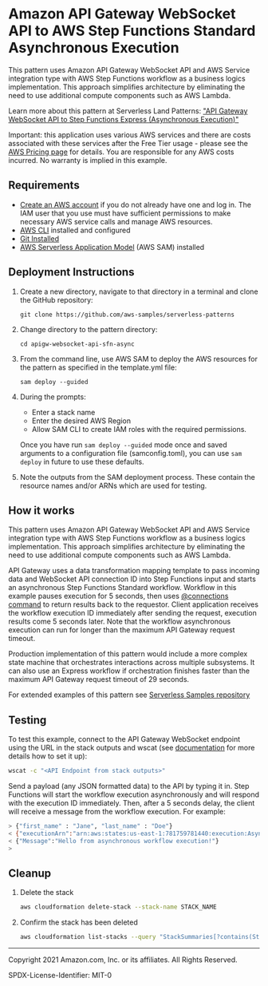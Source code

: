 # Amazon API Gateway WebSocket API to AWS Step Functions Standard Asynchronous Execution

This pattern uses Amazon API Gateway WebSocket API and AWS Service integration type with AWS Step Functions workflow as a business logics implementation. This approach simplifies architecture by eliminating the need to use additional compute components such as AWS Lambda. 

Learn more about this pattern at Serverless Land Patterns: ["API Gateway WebSocket API to Step Functions Express (Asynchronous Execution)"](https://serverlessland.com/patterns/apigw-websocket-api-sfn-async)

Important: this application uses various AWS services and there are costs associated with these services after the Free Tier usage - please see the [AWS Pricing page](https://aws.amazon.com/pricing/) for details. You are responsible for any AWS costs incurred. No warranty is implied in this example.

## Requirements

* [Create an AWS account](https://portal.aws.amazon.com/gp/aws/developer/registration/index.html) if you do not already have one and log in. The IAM user that you use must have sufficient permissions to make necessary AWS service calls and manage AWS resources.
* [AWS CLI](https://docs.aws.amazon.com/cli/latest/userguide/install-cliv2.html) installed and configured
* [Git Installed](https://git-scm.com/book/en/v2/Getting-Started-Installing-Git)
* [AWS Serverless Application Model](https://docs.aws.amazon.com/serverless-application-model/latest/developerguide/serverless-sam-cli-install.html) (AWS SAM) installed

## Deployment Instructions

1. Create a new directory, navigate to that directory in a terminal and clone the GitHub repository:
    ``` 
    git clone https://github.com/aws-samples/serverless-patterns
    ```
1. Change directory to the pattern directory:
    ```
    cd apigw-websocket-api-sfn-async
    ```
1. From the command line, use AWS SAM to deploy the AWS resources for the pattern as specified in the template.yml file:
    ```
    sam deploy --guided
    ```
1. During the prompts:
    * Enter a stack name
    * Enter the desired AWS Region
    * Allow SAM CLI to create IAM roles with the required permissions.

    Once you have run `sam deploy --guided` mode once and saved arguments to a configuration file (samconfig.toml), you can use `sam deploy` in future to use these defaults.

1. Note the outputs from the SAM deployment process. These contain the resource names and/or ARNs which are used for testing.

## How it works

This pattern uses Amazon API Gateway WebSocket API and AWS Service integration type with AWS Step Functions workflow as a business logics implementation. This approach simplifies architecture by eliminating the need to use additional compute components such as AWS Lambda. 

API Gateway uses a data transformation mapping template to pass incoming data and WebSocket API connection ID into Step Functions input and starts an asynchronous Step Functions Standard workflow. Workflow in this example pauses execution for 5 seconds, then uses [@connections command](https://docs.aws.amazon.com/apigateway/latest/developerguide/apigateway-how-to-call-websocket-api-connections.html) to return results back to the requestor. Client application receives the workflow execution ID immediately after sending the request, execution results come 5 seconds later. Note that the workflow asynchronous execution can run for longer than the maximum API Gateway request timeout.

Production implementation of this pattern would include a more complex state machine that orchestrates interactions across multiple subsystems. It can also use an Express workflow if orchestration finishes faster than the maximum API Gateway request timeout of 29 seconds. 

For extended examples of this pattern see [Serverless Samples repository](https://github.com/aws-samples/serverless-samples/tree/main/apigw-ws-integrations)

## Testing

To test this example, connect to the API Gateway WebSocket endpoint using the URL in the stack outputs and wscat (see [documentation](https://docs.aws.amazon.com/apigateway/latest/developerguide/apigateway-how-to-call-websocket-api-wscat.html) for more details how to set it up):

```bash
wscat -c "<API Endpoint from stack outputs>"
```

Send a payload (any JSON formatted data) to the API by typing it in. Step Functions will start the workflow execution asynchronously and will respond with the execution ID immediately. Then, after a 5 seconds delay, the client will receive a message from the workflow execution. For example:
```bash
> {"first_name" : "Jane", "last_name" : "Doe"}
< {"executionArn":"arn:aws:states:us-east-1:781759781440:execution:AsyncSFn-raXy2Jv09CkK:2a95b6bd-c93e-473f-a49c-0229591ee2e1","startDate":1.652716274909E9}
< {"Message":"Hello from asynchronous workflow execution!"}
>
```

## Cleanup
 
1. Delete the stack
    ```bash
    aws cloudformation delete-stack --stack-name STACK_NAME
    ```
1. Confirm the stack has been deleted
    ```bash
    aws cloudformation list-stacks --query "StackSummaries[?contains(StackName,'STACK_NAME')].StackStatus"
    ```
----
Copyright 2021 Amazon.com, Inc. or its affiliates. All Rights Reserved.

SPDX-License-Identifier: MIT-0
